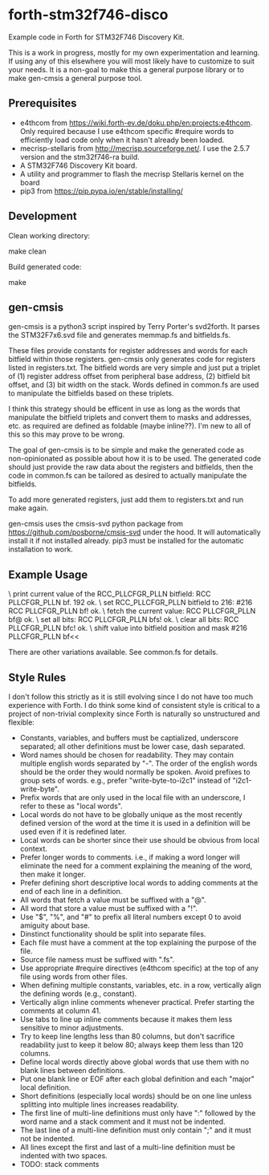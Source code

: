 # forth-stm32f746-disco
Example code in Forth for STM32F746 Discovery Kit.

This is a work in progress, mostly for my own experimentation and learning.
If using any of this elsewhere you will most likely have to customize to suit
your needs. It is a non-goal to make this a general purpose library or to make
gen-cmsis a general purpose tool.

## Prerequisites

* e4thcom from https://wiki.forth-ev.de/doku.php/en:projects:e4thcom. Only
  required because I use e4thcom specific #require words to efficiently load
  code only when it hasn't already been loaded.
* mecrisp-stellaris from http://mecrisp.sourceforge.net/. I use the 2.5.7
  version and the stm32f746-ra build.
* A STM32F746 Discovery Kit board.
* A utility and programmer to flash the mecrisp Stellaris kernel on the board
* pip3 from https://pip.pypa.io/en/stable/installing/

## Development
Clean working directory:

  make clean

Build generated code: 

  make

## gen-cmsis
gen-cmsis is a python3 script inspired by Terry Porter's svd2forth. It parses
the STM32F7x6.svd file and generates memmap.fs and bitfields.fs.

These files provide constants for register addresses and words for each bitfield
within those registers. gen-cmsis only generates code for registers listed in
registers.txt. The bitfield words are very simple and just put a triplet of (1)
register address offset from peripheral base address, (2) bitfield bit offset,
and (3) bit width on the stack.  Words defined in common.fs are used to
manipulate the bitfields based on these triplets.

I think this strategy should be efficent in use as long as the words that
manipulate the bitfield triplets and convert them to masks and addresses, etc.
as required are defined as foldable (maybe inline??). I'm new to all of this so
this may prove to be wrong.

The goal of gen-cmsis is to be simple and make the generated code as
non-opinionated as possible about how it is to be used. The generated code
should just provide the raw data about the registers and bitfields, then the
code in common.fs can be tailored as desired to actually manipulate the
bitfields.

To add more generated registers, just add them to registers.txt and run make
again.

gen-cmsis uses the cmsis-svd python package from
https://github.com/posborne/cmsis-svd under the hood. It will automatically
install it if not installed already. pip3 must be installed for the automatic
installation to work.

## Example Usage

  \ print current value of the RCC_PLLCFGR_PLLN bitfield:
  RCC PLLCFGR_PLLN bf. 192  ok.
  \ set RCC_PLLCFGR_PLLN bitfield to 216:
   #216 RCC PLLCFGR_PLLN bf!  ok.
  \ fetch the current value:
  RCC PLLCFGR_PLLN bf@  ok.
  \ set all bits:
  RCC PLLCFGR_PLLN bfs!  ok.
  \ clear all bits:
  RCC PLLCFGR_PLLN bfc!  ok.
  \ shift value into bitfield position and mask
  #216 PLLCFGR_PLLN bf<<

There are other variations available. See common.fs for details.

## Style Rules
I don't follow this strictly as it is still evolving since I do not have too
much experience with Forth. I do think some kind of consistent style is critical
to a project of non-trivial complexity since Forth is naturally so unstructured
and flexible:

* Constants, variables, and buffers must be captialized, underscore separated;
  all other definitions must be lower case, dash separated. 
* Word names should be chosen for readability. They may contain multiple english
  words separated by "-". The order of the english words should be the order
  they would normally be spoken. Avoid prefixes to group sets of words.
  e.g., prefer "write-byte-to-i2c1" instead of "i2c1-write-byte".
* Prefix words that are only used in the local file with an underscore, I refer
  to these as "local words".
* Local words do not have to be globally unique as the most recently defined
  version of the word at the time it is used in a definition will be used even
  if it is redefined later.
* Local words can be shorter since their use should be obvious from local
  context.
* Prefer longer words to comments. i.e., if making a word longer will eliminate
  the need for a comment explaining the meaning of the word, then make it
  longer.
* Prefer defining short descriptive local words to adding comments at the end
  of each line in a definition.
* All words that fetch a value must be suffixed with a "@".
* All word that store a value must be suffixed with a "!".
* Use "$", "%", and "#" to prefix all literal numbers except 0 to avoid amiguity
  about base.
* Dinstinct functionality should be split into separate files.
* Each file must have a comment at the top explaining the purpose of the file.
* Source file namess must be suffixed with ".fs".
* Use appropriate #require directives (e4thcom specific) at the top of any file
  using words from other files.
* When defining multiple constants, variables, etc. in a row, vertically align
  the defining words (e.g., constant).
* Vertically align inline comments whenever practical. Prefer starting the
  comments at column 41.
* Use tabs to line up inline comments because it makes them less sensitive to
  minor adjustments.
* Try to keep line lengths less than 80 columns, but don't sacrifice readability
  just to keep it below 80; always keep them less than 120 columns.
* Define local words directly above global words that use them with no blank
  lines between definitions.
* Put one blank line or EOF after each global definition and each "major" local
  definition.
* Short definitions (especially local words) should be on one line unless
  splitting into multiple lines increases readability.
* The first line of multi-line definitions must only have ":" followed by the
  word name and a stack comment and it must not be indented.
* The last line of a multi-line definition must only contain ";" and it must not
  be indented.
* All lines except the first and last of a multi-line definition must be
  indented with two spaces.
* TODO: stack comments
